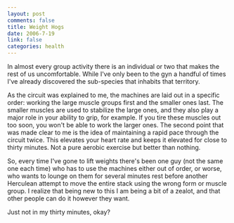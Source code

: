 ```yaml
--- 
layout: post
comments: false
title: Weight Hogs
date: 2006-7-19
link: false
categories: health
---
```

In almost every group activity there is an individual or two that makes the rest of us uncomfortable. While I've only been to the gyn a handful of times I've already discovered the sub-species that inhabits that territory.

As the circuit was explained to me, the machines are laid out in a specific order: working the large muscle groups first and the smaller ones last. The smaller muscles are used to stabilize the large ones, and they also play a major role in your ability to grip, for example. If you tire these muscles out too soon, you won't be able to work the larger ones. The second point that was made clear to me is the idea of maintaining a rapid pace through the circuit twice. This elevates your heart rate and keeps it elevated for close to thirty minutes. Not a pure aerobic exercise but better than nothing.

So, every time I've gone to lift weights there's been one guy (not the same one each time) who has to use the machines either out of order, or worse, who wants to lounge on them for several minutes rest before another Herculean attempt to move the entire stack using the wrong form or muscle group. I realize that being new to this I am being a bit of a zealot, and that other people can do it however they want.

Just not in my thirty minutes, okay?
